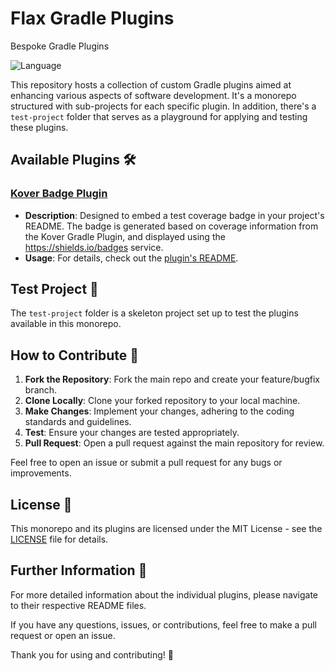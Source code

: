 # Flax Gradle Plugins
Bespoke Gradle Plugins

![Language](https://img.shields.io/github/languages/top/flaxoos/flax-gradle-plugins?color=blue&logo=kotlin)

This repository hosts a collection of custom Gradle plugins aimed at enhancing various aspects of software development. It's a monorepo structured with sub-projects for each specific plugin. In addition, there's a `test-project` folder that serves as a playground for applying and testing these plugins.


## Available Plugins 🛠️

### [Kover Badge Plugin](kover-badge-plugin/README.md)

- **Description**: Designed to embed a test coverage badge in your project's README. The badge is generated based on coverage information from the Kover Gradle Plugin, and displayed using the https://shields.io/badges service.
- **Usage**: For details, check out the [plugin's README](plugins/kover-badge-plugin/README.md).

## Test Project 🧪

The `test-project` folder is a skeleton project set up to test the plugins available in this monorepo.

## How to Contribute 🤝

1. **Fork the Repository**: Fork the main repo and create your feature/bugfix branch.
2. **Clone Locally**: Clone your forked repository to your local machine.
3. **Make Changes**: Implement your changes, adhering to the coding standards and guidelines.
4. **Test**: Ensure your changes are tested appropriately.
5. **Pull Request**: Open a pull request against the main repository for review.

Feel free to open an issue or submit a pull request for any bugs or improvements.

## License 📄

This monorepo and its plugins are licensed under the MIT License - see the [LICENSE](LICENSE) file for details.

## Further Information 📖

For more detailed information about the individual plugins, please navigate to their respective README files.

If you have any questions, issues, or contributions, feel free to make a pull request or open an issue.

Thank you for using and contributing! 🎉
